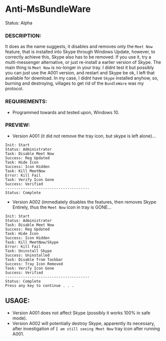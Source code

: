 # Anti-MsBundleWare
Status: Alpha

### DESCRIPTION:
It does as the name suggests, it disables and removes only the `Meet Now` feature, that is installed into Skype through Windows Update, however, to correctly achieve this, Skype also has to be removed. If you use it, try a multi-messenger alternative, or just re-install a earlier version of Skype. The main thing is `Meet Now` is no-longer in your tray. I didnt test it but possibly you can just use the A001 version, and restart and Skype be ok, I left that available for download. In my case, I didnt have `Skype` installed anyhow, so, burning and destroying, villages to get rid of the `BundleWare` was my protocol.

### REQUIREMENTS:
- Programmed towards and tested upon, Windows 10.

### PREVIEW:
- Version A001 (it did not remove the tray icon, but skype is left alone)...
```
Init: Start
Status: Administrator
Task: Disable Meet Now
Success: Reg Updated
Task: Hide Icon
Success: Icon Hidden
Task: Kill MeetNow
Error: Kill Fail
Task: Verify Icon Gone
Success: Verified
--------------------------------------
Status: Complete
```
- Version A002 (immediately disables the features, then removes Skype Entirely, thus the `Meet Now` icon in tray is GONE...
```
Init: Start
Status: Administrator
Task: Disable Meet Now
Success: Reg Updated
Task: Hide Icon
Success: Icon Hidden
Task: Kill MeetNow/Skype
Error: Kill Fail
Task: Uninstall Skype
Success: Uninstalled
Task: Disable from Taskbar
Success: Tray Icon Removed
Task: Verify Icon Gone
Success: Verified
--------------------------------------
Status: Complete
Press any key to continue . . .
```

## USAGE:
- Version A001 does not affect Skype (possibly it works 100% in safe mode).
- Version A002 will potentially destroy Skype, apparently its necessary, after investigation of `I am still seeing Meet Now` tray icon after running A001. 
